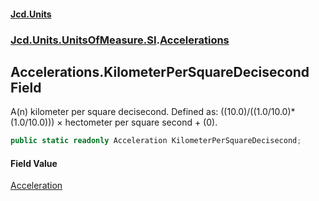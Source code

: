 #### [Jcd.Units](index.md 'index')
### [Jcd.Units.UnitsOfMeasure.SI](Jcd.Units.UnitsOfMeasure.SI.md 'Jcd.Units.UnitsOfMeasure.SI').[Accelerations](Accelerations.md 'Jcd.Units.UnitsOfMeasure.SI.Accelerations')

## Accelerations.KilometerPerSquareDecisecond Field

A(n) kilometer per square decisecond. Defined as: ((10.0)/((1.0/10.0)*(1.0/10.0))) × hectometer per square second + (0).

```csharp
public static readonly Acceleration KilometerPerSquareDecisecond;
```

#### Field Value
[Acceleration](Acceleration.md 'Jcd.Units.UnitTypes.Acceleration')
